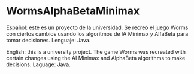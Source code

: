 # WormsAlphaBetaMinimax
Español: este es un proyecto de la universidad. Se recreó el juego Worms con ciertos cambios usando los algoritmos de IA Minimax y AlfaBeta para tomar decisiones.
Lenguaje: Java.

English: this is a university project. The game Worms was recreated with certain changes using the AI Minimax and AlphaBeta algorithms to make decisions. 
Laguage: Java.
